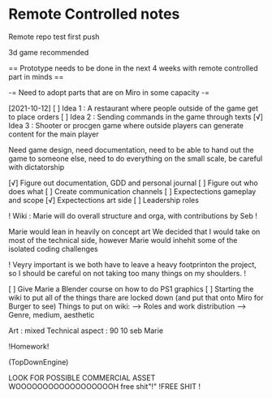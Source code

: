 # Remote Controlled notes

Remote repo test first push

3d game recommended

== Prototype needs to be done in the next 4 weeks with remote controlled part in minds ==

-= Need to adopt parts that are on Miro in some capacity -= 

[2021-10-12]
[ ] Idea 1 : A restaurant where people outside of the game get to place orders
[ ] Idea 2 : Sending commands in the game through texts
[√] Idea 3 : Shooter or procgen game where outside players can generate content for the main player

Need game design, need documentation, need to be able to hand out the game to someone else, need to do everything on the small scale, be careful with dictatorship

[√] Figure out documentation, GDD and personal journal
[ ] Figure out who does what
[ ] Create communication channels
[ ] Expectections gameplay and scope
[√] Expectections art side
[ ] Leadership roles

! Wiki : Marie will do overall structure and orga, with contributions by Seb !

Marie would lean in heavily on concept art
We decided that I would take on most of the technical side, however Marie would inhehit some of the isolated coding challenges

! Veyry important is we both have to leave a heavy footprinton the project, so I should be careful on not taking too many things on my shoulders. !


[ ] Give Marie a Blender course on how to do PS1 graphics
[ ] Starting the wiki to put all of the things thare are locked down (and put that onto Miro for Burger to see)
Things to put on wiki:
--> Roles and work distribution
--> Genre, medium, aesthetic


Art : mixed
Technical aspect : 90 10 seb Marie


!Homework!



(TopDownEngine)

LOOK FOR POSSIBLE COMMERCIAL ASSET WOOOOOOOOOOOOOOOOOOH free shit"!" !FREE SHIT !
